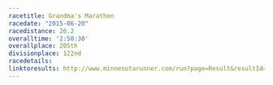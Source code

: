 ```yaml
---
racetitle: Grandma's Marathon
racedate: "2015-06-20"
racedistance: 26.2
overalltime: '2:50:30'
overallplace: 205th
divisionplace: 122nd
racedetails: 
linktoresults: http://www.minnesotarunner.com/run?page=Result&resultId=661606
---
```



